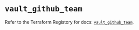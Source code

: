 # `vault_github_team`

Refer to the Terraform Registory for docs: [`vault_github_team`](https://registry.terraform.io/providers/hashicorp/vault/3.20.1/docs/resources/github_team).
